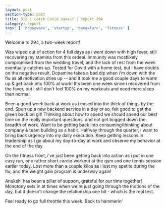 ```yaml
---
layout: post
section-type: post
title: Did i catch Covid again? | Report 294
category: report
tags: [ 'houseware', 'startup', 'bengaluru', 'fitness' ]
---
```


Welcome to 294, a two-week report! 

Was wiped out of action for 4 full days as i went down with high fever, still recovering my stamina from this ordeal. Immunity was mostlikely compromised from the wedding travel, and the lack of rest from the week eventually catches up. Tested for Covid with a home test, but i have doubts on the negative result. Dopamine takes a bad dip when i'm down with the flu as all motivation dries up -- and it took me a good couple days to warm up & get back into 100% at work! It's been one week since i recovered from the fever, but i still don't feel 100% on my workouts and need more sleep than normal.

Been a good week back at work as i eased into the thick of things by the end. Spun up a new backend service in a day or so, felt good to get the green back on git! Thinking about how to spend we should spend our best time on the really important questions, and not get bogged down the breadth of work. Want to be getting back into consuming/thinking about company & team building as a habit. Halfway through the quarter, i want to bring back urgency into my daily execution. Keep getting lessons in leadership as i go about my day-to-day at work and observe my behavior at the end of the day.

On the fitness front, i've just been getting back into action as i put in one easy run, one rather short cardio workout at the gym and one tennis session earlier today. Lost more than a couple kilos as i lost my apetite during the flu, and the weight gain program is underway again! 

Anukshi has been a pillar of support, grateful for our time together! Monotony sets in at times when we're just going through the motions of the day, but it doesn't change the relationship one bit - which is the real test.

Feel ready to go full throttle this week. Back to hammerin'